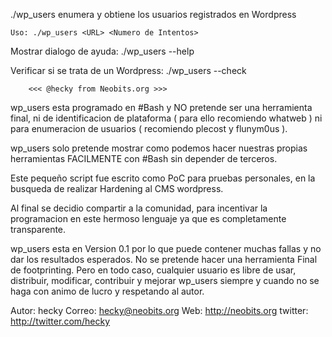 ./wp_users enumera y obtiene los usuarios registrados en Wordpress

    Uso: ./wp_users <URL> <Numero de Intentos>

Mostrar dialogo de ayuda: ./wp_users --help

Verificar si se trata de un Wordpress: ./wp_users --check

    	<<< @hecky from Neobits.org >>>


wp_users esta programado en #Bash y NO pretende ser una herramienta final, ni de identificacion de plataforma ( para ello recomiendo whatweb ) ni para enumeracion de usuarios ( recomiendo plecost y flunym0us ).

wp_users solo pretende mostrar como podemos hacer nuestras propias herramientas FACILMENTE con #Bash sin depender de terceros.

Este pequeño script fue escrito como PoC para pruebas personales, en la busqueda de realizar Hardening al CMS wordpress.

Al final se decidio compartir a la comunidad, para incentivar la programacion en este hermoso lenguaje ya que es completamente transparente.

wp_users esta en Version 0.1 por lo que puede contener muchas fallas y no dar los resultados esperados. No se pretende hacer una herramienta Final de footprinting. Pero en todo caso, cualquier usuario es libre de usar, distribuir, modificar, contribuir y mejorar wp_users siempre y cuando no se haga con animo de lucro y respetando al autor.


Autor:  	hecky
Correo:		hecky@neobits.org
Web:		http://neobits.org
twitter:	http://twitter.com/hecky